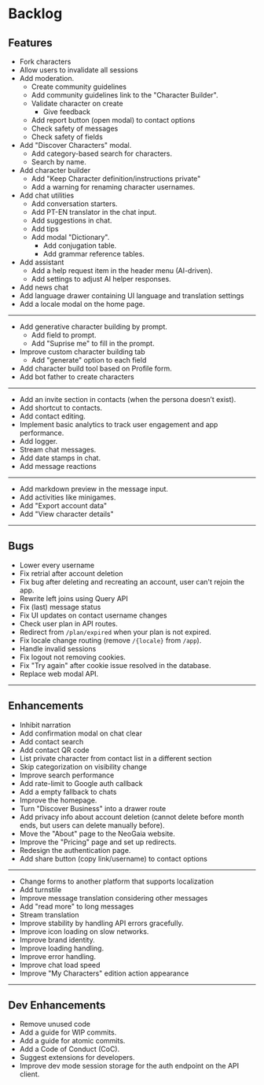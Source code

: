 # Backlog

Features
---

- Fork characters
- Allow users to invalidate all sessions
- Add moderation.
  - Create community guidelines
  - Add community guidelines link to the "Character Builder".
  - Validate character on create
    - Give feedback
  - Add report button (open modal) to contact options
  - Check safety of messages
  - Check safety of fields
- Add "Discover Characters" modal.
  - Add category-based search for characters.
  - Search by name.
- Add character builder
  - Add "Keep Character definition/instructions private"
  - Add a warning for renaming character usernames.
- Add chat utilities
  - Add conversation starters.
  - Add PT-EN translator in the chat input.
  - Add suggestions in chat.
  - Add tips
  - Add modal "Dictionary".
    - Add conjugation table.
    - Add grammar reference tables.
- Add assistant
  - Add a help request item in the header menu (AI-driven).
  - Add settings to adjust AI helper responses.
- Add news chat
- Add language drawer containing UI language and translation settings
- Add a locale modal on the home page.
- ---
- Add generative character building by prompt.
  - Add field to prompt.
  - Add "Suprise me" to fill in the prompt.
- Improve custom character building tab
  - Add "generate" option to each field
- Add character build tool based on Profile form.
- Add bot father to create characters
- ---
- Add an invite section in contacts (when the persona doesn’t exist).
- Add shortcut to contacts.
- Add contact editing.
- Implement basic analytics to track user engagement and app performance.
- Add logger.
- Stream chat messages.
- Add date stamps in chat.
- Add message reactions
- ---
- Add markdown preview in the message input.
- Add activities like minigames.
- Add "Export account data"
- Add "View character details"

---
Bugs
---

- Lower every username
- Fix retrial after account deletion
- Fix bug after deleting and recreating an account, user can't rejoin the app.
- Rewrite left joins using Query API
- Fix (last) message status
- Fix UI updates on contact username changes
- Check user plan in API routes.
- Redirect from `/plan/expired` when your plan is not expired.
- Fix locale change routing (remove `/{locale}` from `/app`).
- Handle invalid sessions
- Fix logout not removing cookies.
- Fix "Try again" after cookie issue resolved in the database.
- Replace web modal API.

---
Enhancements
---

- Inhibit narration
- Add confirmation modal on chat clear
- Add contact search
- Add contact QR code
- List private character from contact list in a different section
- Skip categorization on visibility change
- Improve search performance
- Add rate-limit to Google auth callback
- Add a empty fallback to chats
- Improve the homepage.
- Turn "Discover Business" into a drawer route
- Add privacy info about account deletion (cannot delete before month ends, but users can delete manually before).
- Move the "About" page to the NeoGaia website.
- Improve the "Pricing" page and set up redirects.
- Redesign the authentication page.
- Add share button (copy link/username) to contact options
- ---
- Change forms to another platform that supports localization
- Add turnstile
- Improve message translation considering other messages
- Add "read more" to long messages
- Stream translation
- Improve stability by handling API errors gracefully.
- Improve icon loading on slow networks.
- Improve brand identity.
- Improve loading handling.
- Improve error handling.
- Improve chat load speed
- Improve "My Characters" edition action appearance

---
Dev Enhancements
---

- Remove unused code
- Add a guide for WIP commits.
- Add a guide for atomic commits.
- Add a Code of Conduct (CoC).
- Suggest extensions for developers.
- Improve dev mode session storage for the auth endpoint on the API client.
